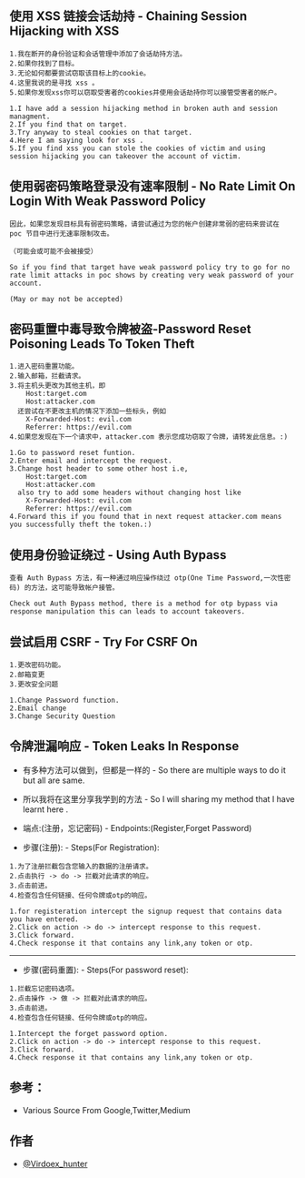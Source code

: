 
## 使用 XSS 链接会话劫持 - Chaining Session Hijacking with XSS
```
1.我在断开的身份验证和会话管理中添加了会话劫持方法。
2.如果你找到了目标。
3.无论如何都要尝试窃取该目标上的cookie。
4.这里我说的是寻找 xss 。
5.如果你发现xss你可以窃取受害者的cookies并使用会话劫持你可以接管受害者的帐户。

1.I have add a session hijacking method in broken auth and session managment. 
2.If you find that on target.
3.Try anyway to steal cookies on that target.
4.Here I am saying look for xss .
5.If you find xss you can stole the cookies of victim and using session hijacking you can takeover the account of victim.
```
##  使用弱密码策略登录没有速率限制 - No Rate Limit On Login With Weak Password Policy
```
因此，如果您发现目标具有弱密码策略，请尝试通过为您的帐户创建非常弱的密码来尝试在 poc 节目中进行无速率限制攻击。

（可能会或可能不会被接受）

So if you find that target have weak password policy try to go for no rate limit attacks in poc shows by creating very weak password of your account.

(May or may not be accepted)
```
## 密码重置中毒导致令牌被盗-Password Reset Poisoning Leads To Token Theft
```
1.进入密码重置功能。
2.输入邮箱，拦截请求。
3.将主机头更改为其他主机，即
    Host:target.com
    Host:attacker.com
  还尝试在不更改主机的情况下添加一些标头，例如
    X-Forwarded-Host: evil.com
    Referrer: https://evil.com
4.如果您发现在下一个请求中，attacker.com 表示您成功窃取了令牌，请转发此信息。:) 

1.Go to password reset funtion.
2.Enter email and intercept the request.
3.Change host header to some other host i.e,
    Host:target.com
    Host:attacker.com
  also try to add some headers without changing host like
    X-Forwarded-Host: evil.com
    Referrer: https://evil.com
4.Forward this if you found that in next request attacker.com means you successfully theft the token.:)
```
## 使用身份验证绕过 - Using  Auth Bypass
```
查看 Auth Bypass 方法，有一种通过响应操作绕过 otp(One Time Password,一次性密码) 的方法，这可能导致帐户接管。

Check out Auth Bypass method, there is a method for otp bypass via response manipulation this can leads to account takeovers.
```
## 尝试启用 CSRF  - Try For CSRF On
```
1.更改密码功能。
2.邮箱变更
3.更改安全问题

1.Change Password function.
2.Email change
3.Change Security Question
```
## 令牌泄漏响应 - Token Leaks In Response

* 有多种方法可以做到，但都是一样的 - So there are multiple ways to do it but all are same.

* 所以我将在这里分享我学到的方法 - So I will sharing my method that I have learnt here .

* 端点:(注册，忘记密码) - Endpoints:(Register,Forget Password)

* 步骤(注册): - Steps(For Registration):
```
1.为了注册拦截包含您输入的数据的注册请求。
2.点击执行 -> do -> 拦截对此请求的响应。
3.点击前进。
4.检查包含任何链接、任何令牌或otp的响应。

1.for registeration intercept the signup request that contains data you have entered.
2.Click on action -> do -> intercept response to this request.
3.Click forward.
4.Check response it that contains any link,any token or otp.
```
------------------------
 * 步骤(密码重置): - Steps(For password reset):
 ``` 
1.拦截忘记密码选项。
2.点击操作 -> 做 -> 拦截对此请求的响应。
3.点击前进。
4.检查包含任何链接、任何令牌或otp的响应。

1.Intercept the forget password option.
2.Click on action -> do -> intercept response to this request.
3.Click forward.
4.Check response it that contains any link,any token or otp.
 ```

## 参考：
* Various Source From Google,Twitter,Medium

## 作者

* [@Virdoex_hunter](https://twitter.com/Virdoex_hunter)
